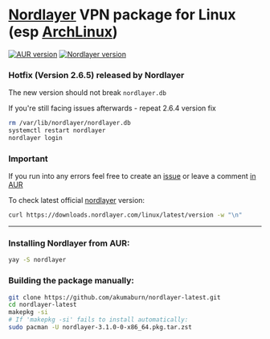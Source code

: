 # [Nordlayer](https://nordlayer.com) VPN package for Linux (esp [ArchLinux](https://archlinux.org/)) 
[![AUR version](https://img.shields.io/aur/version/nordlayer)](https://aur.archlinux.org/packages/nordlayer) [![Nordlayer version](https://img.shields.io/badge/nordlayer-3.1.0-green)](https://nordlayer.com/download/linux/)

### Hotfix (Version 2.6.5) released by Nordlayer
The new version should not break `nordlayer.db` 

If you're still facing issues afterwards - repeat 2.6.4 version fix
```sh
rm /var/lib/nordlayer/nordlayer.db
systemctl restart nordlayer
nordlayer login
```

### Important
If you run into any errors feel free to create an [issue](https://github.com/Sidicer/nordlayer/issues/new) or leave a comment [in AUR](https://aur.archlinux.org/packages/nordlayer)

To check latest official [nordlayer](https://nordlayer.com) version:
```sh
curl https://downloads.nordlayer.com/linux/latest/version -w "\n"
```
---
### Installing Nordlayer from AUR:
```sh
yay -S nordlayer
```

### Building the package manually:
```sh
git clone https://github.com/akumaburn/nordlayer-latest.git
cd nordlayer-latest
makepkg -si
# If 'makepkg -si' fails to install automatically:
sudo pacman -U nordlayer-3.1.0-0-x86_64.pkg.tar.zst
```
